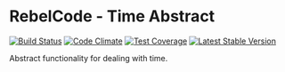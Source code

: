 # RebelCode - Time Abstract

[![Build Status](https://travis-ci.org/rebelcode/time-abstract.svg?branch=master)](https://travis-ci.org/rebelcode/time-abstract)
[![Code Climate](https://codeclimate.com/github/rebelcode/time-abstract/badges/gpa.svg)](https://codeclimate.com/github/rebelcode/time-abstract)
[![Test Coverage](https://codeclimate.com/github/rebelcode/time-abstract/badges/coverage.svg)](https://codeclimate.com/github/rebelcode/time-abstract/coverage)
[![Latest Stable Version](https://poser.pugx.org/rebelcode/time-abstract/version)](https://packagist.org/packages/rebelcode/time-abstract)

Abstract functionality for dealing with time.


